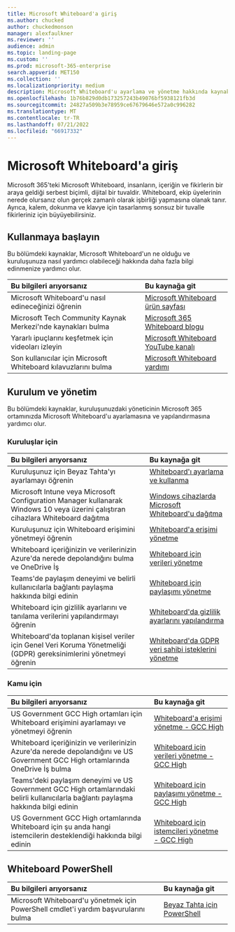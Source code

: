 ```yaml
---
title: Microsoft Whiteboard'a giriş
ms.author: chucked
author: chuckedmonson
manager: alexfaulkner
ms.reviewer: ''
audience: admin
ms.topic: landing-page
ms.custom: ''
ms.prod: microsoft-365-enterprise
search.appverid: MET150
ms.collection: ''
ms.localizationpriority: medium
description: Microsoft Whiteboard'u ayarlama ve yönetme hakkında kaynakları bulun.
ms.openlocfilehash: 1b76b829d0db173257243b49076bf5938121fb3d
ms.sourcegitcommit: 24827a509b3e78959ce67679646e572a0c996282
ms.translationtype: MT
ms.contentlocale: tr-TR
ms.lasthandoff: 07/21/2022
ms.locfileid: "66917332"
---
```

# <a name="introduction-to-microsoft-whiteboard"></a>Microsoft Whiteboard'a giriş

Microsoft 365'teki Microsoft Whiteboard, insanların, içeriğin ve fikirlerin bir araya geldiği serbest biçimli, dijital bir tuvaldir. Whiteboard, ekip üyelerinin nerede olursanız olun gerçek zamanlı olarak işbirliği yapmasına olanak tanır. Ayrıca, kalem, dokunma ve klavye için tasarlanmış sonsuz bir tuvalle fikirleriniz için büyüyebilirsiniz.

## <a name="get-started"></a>Kullanmaya başlayın

Bu bölümdeki kaynaklar, Microsoft Whiteboard'un ne olduğu ve kuruluşunuza nasıl yardımcı olabileceği hakkında daha fazla bilgi edinmenize yardımcı olur.

| Bu bilgileri arıyorsanız | Bu kaynağa git |
|:-----|:-----|
|Microsoft Whiteboard'u nasıl edineceğinizi öğrenin|[Microsoft Whiteboard ürün sayfası](https://www.microsoft.com/en-us/microsoft-365/microsoft-whiteboard/digital-whiteboard-app)|
|Microsoft Tech Community Kaynak Merkezi'nde kaynakları bulma|[Microsoft 365 Whiteboard blogu](https://techcommunity.microsoft.com/t5/microsoft-365-blog/bg-p/microsoft_365blog/label-name/Microsoft%20Whiteboard)|
|Yararlı ipuçlarını keşfetmek için videoları izleyin|[Microsoft Whiteboard YouTube kanalı](https://www.youtube.com/c/MicrosoftWhiteboard/videos/Microsoft%20Whiteboard)|
|Son kullanıcılar için Microsoft Whiteboard kılavuzlarını bulma|[Microsoft Whiteboard yardımı](https://support.microsoft.com/office/microsoft-whiteboard-help-d236aef8-fcdf-4b5e-b5d7-7f157461e920)|

## <a name="setup-and-management"></a>Kurulum ve yönetim

Bu bölümdeki kaynaklar, kuruluşunuzdaki yöneticinin Microsoft 365 ortamınızda Microsoft Whiteboard'u ayarlamasına ve yapılandırmasına yardımcı olur.

### <a name="for-organizations"></a>Kuruluşlar için

| Bu bilgileri arıyorsanız | Bu kaynağa git |
|:-----|:-----|
|Kuruluşunuz için Beyaz Tahta'yı ayarlamayı öğrenin|[Whiteboard'ı ayarlama ve kullanma](/surface-hub/whiteboard-collaboration)|
|Microsoft Intune veya Microsoft Configuration Manager kullanarak Windows 10 veya üzerini çalıştıran cihazlara Whiteboard dağıtma|[Windows cihazlarda Microsoft Whiteboard'u dağıtma](deploy-on-windows-organizations.md)|
|Kuruluşunuz için Whiteboard erişimini yönetmeyi öğrenin|[Whiteboard'a erişimi yönetme](manage-whiteboard-access-organizations.md)|
|Whiteboard içeriğinizin ve verilerinizin Azure'da nerede depolandığını bulma ve OneDrive İş  |[Whiteboard için verileri yönetme](manage-data-organizations.md)  |
|Teams'de paylaşım deneyimi ve belirli kullanıcılarla bağlantı paylaşma hakkında bilgi edinin  |[Whiteboard için paylaşımı yönetme](manage-sharing-organizations.md)  |
|Whiteboard için gizlilik ayarlarını ve tanılama verilerini yapılandırmayı öğrenin |[Whiteboard'da gizlilik ayarlarını yapılandırma](configure-privacy-settings.md)  |
|Whiteboard'da toplanan kişisel veriler için Genel Veri Koruma Yönetmeliği (GDPR) gereksinimlerini yönetmeyi öğrenin |[Whiteboard'da GDPR veri sahibi isteklerini yönetme](gdpr-requests.md)  |

### <a name="for-government"></a>Kamu için

| Bu bilgileri arıyorsanız | Bu kaynağa git |
|:-----|:-----|
|US Government GCC High ortamları için Whiteboard erişimini ayarlamayı ve yönetmeyi öğrenin|[Whiteboard'a erişimi yönetme - GCC High](manage-whiteboard-access-gcc-high.md)|
|Whiteboard içeriğinizin ve verilerinizin Azure'da nerede depolandığını ve US Government GCC High ortamlarında OneDrive İş bulma  |[Whiteboard için verileri yönetme - GCC High](manage-data-gcc-high.md)  |
|Teams'deki paylaşım deneyimi ve US Government GCC High ortamlarındaki belirli kullanıcılarla bağlantı paylaşma hakkında bilgi edinin  |[Whiteboard için paylaşımı yönetme - GCC High](manage-sharing-gcc-high.md)  |
|US Government GCC High ortamlarında Whiteboard için şu anda hangi istemcilerin desteklendiği hakkında bilgi edinin  |[Whiteboard için istemcileri yönetme - GCC High](manage-clients-gcc-high.md)       |

## <a name="whiteboard-powershell"></a>Whiteboard PowerShell

| Bu bilgileri arıyorsanız | Bu kaynağa git |
|:-----|:-----|
|Microsoft Whiteboard'u yönetmek için PowerShell cmdlet'i yardım başvurularını bulma|[Beyaz Tahta için PowerShell](/powershell/module/whiteboard/)|



